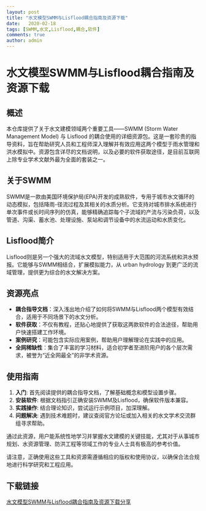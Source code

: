 ```yaml
---
layout: post
title: "水文模型SWMM与Lisflood耦合指南及资源下载"
date:   2020-02-18
tags: [SWMM,水文,Lisflood,耦合,软件]
comments: true
author: admin
---
```

# 水文模型SWMM与Lisflood耦合指南及资源下载

## 概述

本仓库提供了关于水文建模领域两个重要工具——SWMM (Storm Water Management Model) 与 Lisflood 的耦合使用的详细资源包。这是一套珍贵的指导资料，旨在帮助研究人员和工程师深入理解并有效应用这两个模型于雨水管理和洪水模拟中。资源包含详尽的文档说明，以及必要的软件获取途径，是目前互联网上除专业学术文献外最为全面的套装之一。

## 关于SWMM

SWMM是一款由美国环境保护局(EPA)开发的成熟软件，专用于城市水文循环的动态模拟，包括降雨-径流过程及其相关的水质分析。它支持对城市排水系统进行单次事件或长时间序列的仿真，能够精确追踪每个子流域的产流与污染负荷，以及管道、沟渠、蓄水池、处理设施、泵站和调节设备中的水流运动和水质变化。

## Lisflood简介

Lisflood则是另一个强大的流域水文模型，特别适用于大范围的河流系统和洪水预报。它能够与SWMM相结合，扩展模拟能力，从 urban hydrology 到更广泛的流域管理，提供更为综合的水文解决方案。

## 资源亮点

- **耦合指导文档**：深入浅出地介绍了如何将SWMM与Lisflood两个模型有效结合，适用于不同场景下的水文分析。
- **软件获取**：不仅有教程，还贴心地提供了获取这两款软件的合法途径，帮助用户快速搭建工作环境。
- **案例研究**：可能包含实际应用案例，帮助用户理解理论在实践中的应用。
- **全网稀缺性**：集合了丰富的学习材料，适合初学者至进阶用户的各个层次需求，被誉为“近全网最全”的非学术资源。

## 使用指南

1. **入门**: 首先阅读提供的耦合指导文档，了解基础概念和模型设置步骤。
2. **安装软件**: 根据文档指引正确安装SWMM及Lisflood，确保软件版本兼容。
3. **实践操作**: 结合理论知识，尝试运行示例项目，加深理解。
4. **问题解决**: 遇到技术难题时，建议查阅官方论坛或加入相关的水文学术交流群组寻求帮助。

通过此资源，用户能系统性地学习并掌握水文建模的关键技能，尤其对于从事城市规划、水资源管理、防洪工程等领域工作的专业人士具有极高的参考价值。

请注意，正确使用这些工具和资源需遵循相应的版权和使用协议，以确保合法合规地进行科学研究和工程应用。

## 下载链接

[水文模型SWMM与Lisflood耦合指南及资源下载分享](https://pan.quark.cn/s/eba3883dde61)